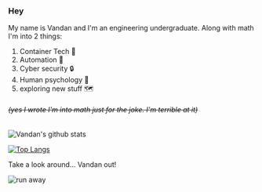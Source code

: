 ### Hey

My name is Vandan and I'm an engineering undergraduate. Along with math I'm into 2 things:

1. Container Tech :whale:
2. Automation :wrench:
3. Cyber security :lock:
4. Human psychology :brain:
5. exploring new stuff :world_map:

###### ~~(yes I wrote I'm into math just for the joke. I'm terrible at it)~~

![Vandan's github stats](https://github-readme-stats.vercel.app/api?username=vandanrohatgi)

[![Top Langs](https://github-readme-stats.vercel.app/api/top-langs/?username=vandanrohatgi&layout=compact&hide=scss,css&langs_count=8)](https://github.com/anuraghazra/github-readme-stats)

Take a look around... Vandan out!

![run away](https://media.giphy.com/media/G3Wfea8vbpQK4/giphy.gif)
                                                               
<!--
**vandanrohatgi/vandanrohatgi** is a ✨ _special_ ✨ repository because its `README.md` (this file) appears on your GitHub profile.

Here are some ideas to get you started:

- 🔭 I’m currently working on ...
- 🌱 I’m currently learning ...
- 👯 I’m looking to collaborate on ...
- 🤔 I’m looking for help with ...
- 💬 Ask me about ...
- 📫 How to reach me: ...
- 😄 Pronouns: ...
- ⚡ Fun fact: ...
-->
